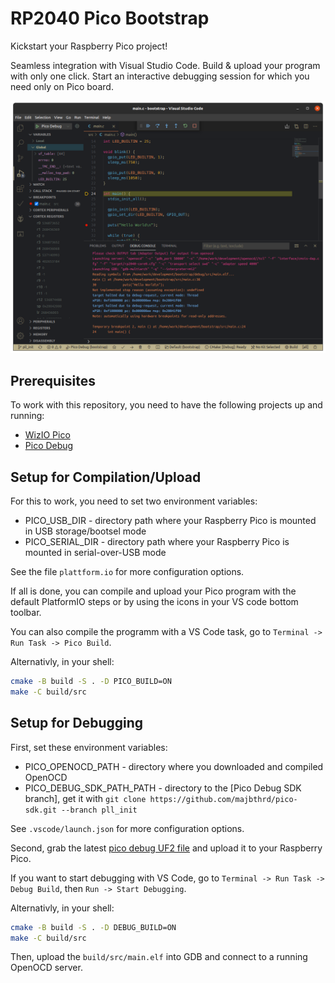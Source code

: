 # RP2040 Pico Bootstrap

Kickstart your Raspberry Pico project!

Seamless integration with Visual Studio Code. Build & upload your program with only one click. Start an interactive debugging session for which you need only on Pico board.

![](examples/vs_code_debugging_session.png)

## Prerequisites

To work with this repository, you need to have the following projects up and running:

- [WizIO Pico](https://github.com/Wiz-IO/wizio-pico/)
- [Pico Debug](https://github.com/majbthrd/pico-debug)

## Setup for Compilation/Upload

For this to work, you need to set two environment variables:

- PICO_USB_DIR - directory path where your Raspberry Pico is mounted in USB storage/bootsel mode
- PICO_SERIAL_DIR - directory path where your Raspberry Pico is mounted in serial-over-USB mode

See the file `plattform.io` for more configuration options.

If all is done, you can compile and upload your Pico program with the default PlatformIO steps or by using the icons in your VS code bottom toolbar.

You can also compile the programm with a VS Code task, go to `Terminal -> Run Task -> Pico Build`.

Alternativly, in your shell:

```bash
cmake -B build -S . -D PICO_BUILD=ON
make -C build/src
```

## Setup for Debugging

First, set these environment variables:

- PICO_OPENOCD_PATH - directory where you downloaded and compiled OpenOCD
- PICO_DEBUG_SDK_PATH_PATH - directory to the [Pico Debug SDK branch], get it with `git clone https://github.com/majbthrd/pico-sdk.git --branch pll_init`

See `.vscode/launch.json` for more configuration options.

Second, grab the latest [pico debug UF2 file](https://github.com/majbthrd/pico-debug/releases/tag/v10.03) and upload it to your Raspberry Pico.

If you want to start debugging with VS Code, go to `Terminal -> Run Task -> Debug Build`, then  `Run -> Start Debugging`.

Alternativly, in your shell:

```bash
cmake -B build -S . -D DEBUG_BUILD=ON
make -C build/src
```

Then, upload the `build/src/main.elf` into GDB and connect to a running OpenOCD server.
